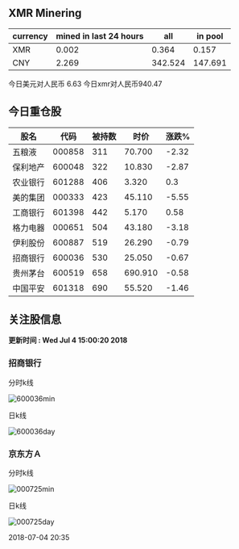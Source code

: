 ## XMR Minering

|currency|mined in last 24 hours|all|in pool|
|---|---|---|---|
|XMR|0.002|0.364|0.157|
|CNY|2.269|342.524|147.691|

今日美元对人民币 6.63	今日xmr对人民币940.47


## 今日重仓股 

|股名|代码|被持数|时价|涨跌%|
|---|---|---|---|---|
|五粮液|000858|311|70.700|-2.32|
|保利地产|600048|322|10.830|-2.87|
|农业银行|601288|406|3.320|0.3|
|美的集团|000333|423|45.110|-5.55|
|工商银行|601398|442|5.170|0.58|
|格力电器|000651|504|43.180|-3.18|
|伊利股份|600887|519|26.290|-0.79|
|招商银行|600036|530|25.050|-0.67|
|贵州茅台|600519|658|690.910|-0.58|
|中国平安|601318|690|55.520|-1.46|

## 关注股信息
**更新时间 : Wed Jul  4 15:00:20 2018**
### 招商银行 
分时k线

![600036min](http://image.sinajs.cn/newchart/min/n/sh600036.gif)

日k线

![600036day](http://image.sinajs.cn/newchart/daily/n/sh600036.gif)

### 京东方Ａ 
分时k线

![000725min](http://image.sinajs.cn/newchart/min/n/sz000725.gif)

日k线

![000725day](http://image.sinajs.cn/newchart/daily/n/sz000725.gif)

2018-07-04 20:35